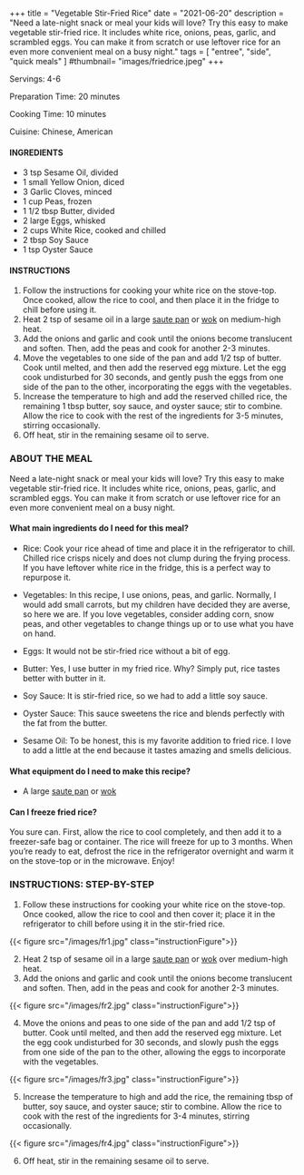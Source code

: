 +++
title = "Vegetable Stir-Fried Rice"
date = "2021-06-20"
description = "Need a late-night snack or meal your kids will love? Try this easy to make vegetable stir-fried rice. It includes white rice, onions, peas, garlic, and scrambled eggs. You can make it from scratch or use leftover rice for an even more convenient meal on a busy night."
tags = [
    "entree",
    "side",
    "quick meals"
]
#thumbnail= "images/friedrice.jpeg"
+++

Servings: 4-6 <!--more-->

Preparation Time: 20 minutes 

Cooking Time: 10 minutes 

Cuisine: Chinese, American  

#### INGREDIENTS 

* 3 tsp Sesame Oil, divided
* 1 small Yellow Onion, diced 
* 3 Garlic Cloves, minced 
* 1 cup Peas, frozen
* 1 1/2 tbsp Butter, divided
* 2 large Eggs, whisked
* 2 cups White Rice, cooked and chilled  
* 2 tbsp Soy Sauce 
* 1 tsp Oyster Sauce 

#### INSTRUCTIONS

1. Follow the instructions for cooking your white rice on the stove-top. Once cooked, allow the rice to cool, and then place it in the fridge to chill before using it. 
2. Heat 2 tsp of sesame oil in a large [saute pan](https://amzn.to/3ARQwxm) or [wok](https://amzn.to/3cS6RI4) on medium-high heat. 
3. Add the onions and garlic and cook until the onions become translucent and soften. Then, add the peas and cook for another 2-3 minutes. 
4. Move the vegetables to one side of the pan and add 1/2 tsp of butter. Cook until melted, and then add the reserved egg mixture. Let the egg cook undisturbed for 30 seconds, and gently push the eggs from one side of the pan to the other, incorporating the eggs with the vegetables. 
5. Increase the temperature to high and add the reserved chilled rice, the remaining 1 tbsp butter, soy sauce, and oyster sauce; stir to combine. Allow the rice to cook with the rest of the ingredients for 3-5 minutes, stirring occasionally. 
6. Off heat, stir in the remaining sesame oil to serve. 

### ABOUT THE MEAL

Need a late-night snack or meal your kids will love? Try this easy to make vegetable stir-fried rice. It includes white rice, onions, peas, garlic, and scrambled eggs. You can make it from scratch or use leftover rice for an even more convenient meal on a busy night.

#### What main ingredients do I need for this meal?

* Rice: Cook your rice ahead of time and place it in the refrigerator to chill. Chilled rice crisps nicely and does not clump during the frying process. If you have leftover white rice in the fridge, this is a perfect way to repurpose it. 

* Vegetables: In this recipe, I use onions, peas, and garlic. Normally, I would add small carrots, but my children have decided they are averse, so here we are. If you love vegetables, consider adding corn, snow peas, and other vegetables to change things up or to use what you have on hand. 

* Eggs: It would not be stir-fried rice without a bit of egg.  

* Butter: Yes, I use butter in my fried rice. Why? Simply put, rice tastes better with butter in it. 

* Soy Sauce: It is stir-fried rice, so we had to add a little soy sauce. 

* Oyster Sauce: This sauce sweetens the rice and blends perfectly with the fat from the butter. 

* Sesame Oil: To be honest, this is my favorite addition to fried rice. I love to add a little at the end because it tastes amazing and smells delicious. 

#### What equipment do I need to make this recipe?

* A large [saute pan](https://amzn.to/3ARQwxm) or [wok](https://amzn.to/3cS6RI4)

#### Can I freeze fried rice?

You sure can. First, allow the rice to cool completely, and then add it to a freezer-safe bag or container. The rice will freeze for up to 3 months. When you’re ready to eat, defrost the rice in the refrigerator overnight and warm it on the stove-top or in the microwave. Enjoy! 

### INSTRUCTIONS: STEP-BY-STEP  

1. Follow these instructions for cooking your white rice on the stove-top. Once cooked, allow the rice to cool and then cover it; place it in the refrigerator to chill before using it in the stir-fried rice. 

{{< figure src="/images/fr1.jpg" class="instructionFigure">}}

2. Heat 2 tsp of sesame oil in a large [saute pan](https://amzn.to/35LnBg1) or [wok](https://amzn.to/3cS6RI4) over medium-high heat. 
3. Add the onions and garlic and cook until the onions become translucent and soften. Then, add in the peas and cook for another 2-3 minutes. 

{{< figure src="/images/fr2.jpg" class="instructionFigure">}}

4. Move the onions and peas to one side of the pan and add 1/2 tsp of butter. Cook until melted, and then add the reserved egg mixture. Let the egg cook undisturbed for 30 seconds, and slowly push the eggs from one side of the pan to the other, allowing the eggs to incorporate with the vegetables. 

{{< figure src="/images/fr3.jpg" class="instructionFigure">}}

5. Increase the temperature to high and add the rice, the remaining tbsp of butter, soy sauce, and oyster sauce; stir to combine. Allow the rice to cook with the rest of the ingredients for 3-4 minutes, stirring occasionally. 

{{< figure src="/images/fr4.jpg" class="instructionFigure">}}

6. Off heat, stir in the remaining sesame oil to serve. 
